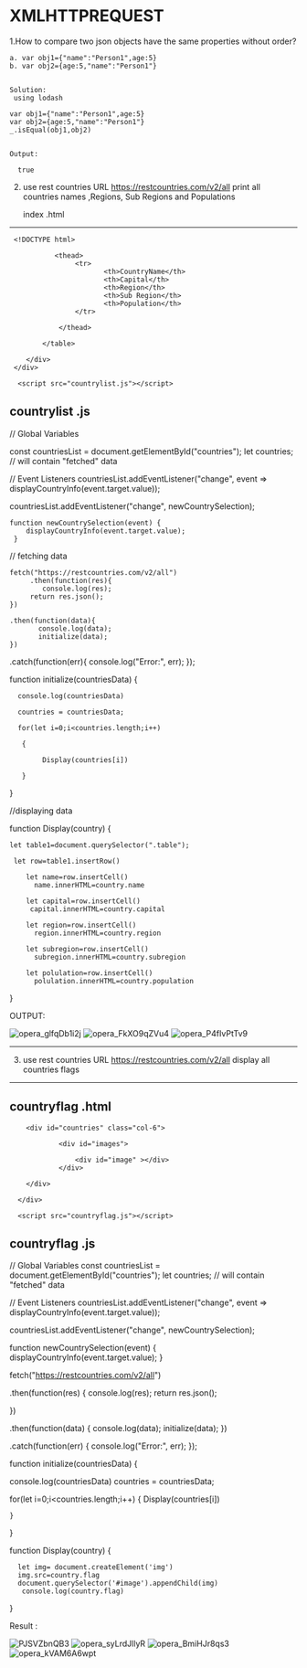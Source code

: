 # XMLHTTPREQUEST

1.How to compare two json objects have the same properties without order?
  
    a. var obj1={"name":"Person1",age:5}
    b. var obj2={age:5,"name":"Person1"}
    
    
    Solution:
     using lodash
    
    var obj1={"name":"Person1",age:5}
    var obj2={age:5,"name":"Person1"}
    _.isEqual(obj1,obj2)


    Output:  
    
      true


2. use rest countries URL  https://restcountries.com/v2/all  print all countries names ,Regions, Sub Regions and Populations


   index .html
  --------------------------
  
  
     <!DOCTYPE html>
<html lang="en">
<head>
    <meta charset="UTF-8">
    <meta http-equiv="X-UA-Compatible" content="IE=edge">
    <meta name="viewport" content="width=device-width, initial-scale=1.0">
    <title>Document</title>
</head>
<body>
    <div>    
        <div id="countries" class="col-6">
            <table class="table">
               
               <thead>
                    <tr>
                           <th>CountryName</th>
                           <th>Capital</th> 
                           <th>Region</th>
                           <th>Sub Region</th>
                           <th>Population</th>
                    </tr>
                  
                </thead>
               
            </table>
          
        </div>      
     </div>
      
      <script src="countrylist.js"></script>
</body>
</html>



countrylist .js
----------------
// Global Variables

   const countriesList = document.getElementById("countries");
   let countries; // will contain "fetched" data

  // Event Listeners
   countriesList.addEventListener("change", event => displayCountryInfo(event.target.value));

   countriesList.addEventListener("change", newCountrySelection);

    function newCountrySelection(event) {
        displayCountryInfo(event.target.value);
     }

 
   // fetching data
    
    fetch("https://restcountries.com/v2/all")
         .then(function(res){
            console.log(res);
         return res.json();
    })
 
    .then(function(data){
           console.log(data);
           initialize(data);
    })

   .catch(function(err){
      console.log("Error:", err);
    });



  function initialize(countriesData)
     {
      
      console.log(countriesData)
      
      countries = countriesData;
      
      for(let i=0;i<countries.length;i++)
       
       {
            
            Display(countries[i])
      
       }

   }
   


//displaying data
  
  function Display(country)
    {
   
    let table1=document.querySelector(".table");
    
     let row=table1.insertRow()
     
        let name=row.insertCell()
          name.innerHTML=country.name

        let capital=row.insertCell()
         capital.innerHTML=country.capital

        let region=row.insertCell()
          region.innerHTML=country.region

        let subregion=row.insertCell()
          subregion.innerHTML=country.subregion

        let polulation=row.insertCell()
          polulation.innerHTML=country.population

  }


OUTPUT:

![opera_glfqDb1i2j](https://user-images.githubusercontent.com/95994543/177029759-32b8cf5e-f188-40c0-8878-26cf86a27640.png)
![opera_FkXO9qZVu4](https://user-images.githubusercontent.com/95994543/177029761-1463094a-9455-4a9f-b5c2-8bfb28015299.png)
![opera_P4fIvPtTv9](https://user-images.githubusercontent.com/95994543/177029764-9806f3ce-1856-4130-810f-54d3afd9771a.png)


--------------------------------------------------------------------------------------------------------------------------------------------

3. use rest countries URL  https://restcountries.com/v2/all  display all countries flags
--------------------------------------------------------------------------------------------



countryflag .html
 ----------------
 
   <!DOCTYPE html>
<html lang="en">
<head>
    <meta charset="UTF-8">
    <meta http-equiv="X-UA-Compatible" content="IE=edge">
    <meta name="viewport" content="width=device-width, initial-scale=1.0">
    <title>Document</title>
</head>
<body>
    <div>
       
        <div id="countries" class="col-6">
            
                <div id="images">
                
                    <div id="image" ></div>
                </div> 
               
        </div>
           
      </div>
      
      <script src="countryflag.js"></script>
</body>
</html>
 
 
 countryflag .js
 --------------
 
 // Global Variables
const countriesList = document.getElementById("countries");
let countries; // will contain "fetched" data

// Event Listeners
 countriesList.addEventListener("change", event => displayCountryInfo(event.target.value));

countriesList.addEventListener("change", newCountrySelection);

function newCountrySelection(event) {
  displayCountryInfo(event.target.value);
}

 fetch("https://restcountries.com/v2/all")
 
 .then(function(res)
 {
   console.log(res);
  return res.json();

})

 .then(function(data)
 {
        console.log(data);
       initialize(data);
 })
 
.catch(function(err)
{
  console.log("Error:", err);
 });



function initialize(countriesData) 
{

  console.log(countriesData)
  countries = countriesData;

 
  for(let i=0;i<countries.length;i++)
    {
        Display(countries[i])
      
    }

}




function Display(country)
  {
   
    
      let img= document.createElement('img')
      img.src=country.flag
      document.querySelector('#image').appendChild(img)
       console.log(country.flag)
    

   
  }
 

  Result :
  
  
  
![PJSVZbnQB3](https://user-images.githubusercontent.com/95994543/177030578-9049c3b3-b97f-47f1-98d9-43c76469b186.png)
![opera_syLrdJllyR](https://user-images.githubusercontent.com/95994543/177030582-e59cbadc-c180-432e-b277-35fae15001a4.png)
![opera_BmiHJr8qs3](https://user-images.githubusercontent.com/95994543/177030587-cb00ebc6-59bc-4ba8-9fdc-fd0ea81ab647.png)
![opera_kVAM6A6wpt](https://user-images.githubusercontent.com/95994543/177030595-0bda1a28-f1e7-4e08-b125-fadf85e4d6b3.png)
